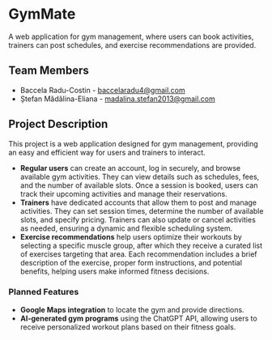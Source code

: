 # GymMate
A web application for gym management, where users can book activities, trainers can post schedules, and exercise recommendations are provided.

## Team Members
- Baccela Radu-Costin - baccelaradu4@gmail.com
- Ștefan Mădălina-Eliana - madalina.stefan2013@gmail.com

## Project Description
This project is a web application designed for gym management, providing an easy and efficient way for users and trainers to interact.
- **Regular users** can create an account, log in securely, and browse available gym activities. They can view details such as schedules, fees, and the number of available slots. Once a session is booked, users can track their upcoming activities and manage their reservations.
- **Trainers** have dedicated accounts that allow them to post and manage activities. They can set session times, determine the number of available slots, and specify pricing. Trainers can also update or cancel activities as needed, ensuring a dynamic and flexible scheduling system.
- **Exercise recommendations** help users optimize their workouts by selecting a specific muscle group, after which they receive a curated list of exercises targeting that area. Each recommendation includes a brief description of the exercise, proper form instructions, and potential benefits, helping users make informed fitness decisions.

### Planned Features  
- **Google Maps integration** to locate the gym and provide directions.  
- **AI-generated gym programs** using the ChatGPT API, allowing users to receive personalized workout plans based on their fitness goals.
